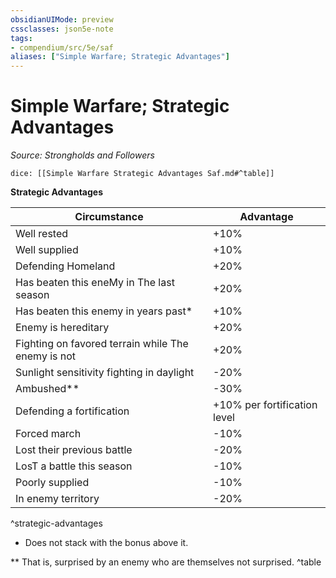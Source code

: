 ```yaml
---
obsidianUIMode: preview
cssclasses: json5e-note
tags:
- compendium/src/5e/saf
aliases: ["Simple Warfare; Strategic Advantages"]
---
```

# Simple Warfare; Strategic Advantages
*Source: Strongholds and Followers* 

`dice: [[Simple Warfare Strategic Advantages Saf.md#^table]]`

**Strategic Advantages**

| Circumstance | Advantage |
|--------------|-----------|
| Well rested | +10% |
| Well supplied | +10% |
| Defending Homeland | +20% |
| Has beaten this eneMy in The last season | +20% |
| Has beaten this enemy in years past* | +10% |
| Enemy is hereditary | +20% |
| Fighting on favored terrain while The enemy is not | +20% |
| Sunlight sensitivity fighting in daylight | -20% |
| Ambushed** | -30% |
| Defending a fortification | +10% per fortification level |
| Forced march | -10% |
| Lost their previous battle | -20% |
| LosT a battle this season | -10% |
| Poorly supplied | -10% |
| In enemy territory | -20% |
^strategic-advantages

* Does not stack with the bonus above it.

** That is, surprised by an enemy who are themselves not surprised.
^table